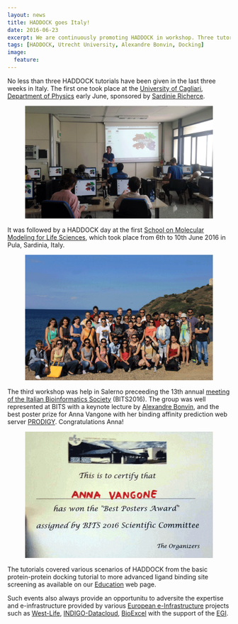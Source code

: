 ```yaml
---
layout: news
title: HADDOCK goes Italy!
date: 2016-06-23
excerpt: We are continuously promoting HADDOCK in workshop. Three tutorials were recently given.
tags: [HADDOCK, Utrecht University, Alexandre Bonvin, Docking]
image:
  feature:
---
```

No less than three HADDOCK tutorials have been given in the last three weeks in Italy. The first one took place at the [University of Cagliari](http://www.unica.it/pub/english/), [Department of Physics](http://www.dsf.unica.it) early June, sponsored by [Sardinie Richerce](http://www.sardegnaricerche.it). 

<figure align="center">
    <img src="/images/posts/HADDOCK-tutorial-Cagliari.png">
</figure>

It was followed by a HADDOCK day at the first [School on Molecular Modeling for Life Sciences](http://molmodel2016.dsf.unica.it/), which took place from 6th to 10th June 2016 in Pula, Sardinia, Italy.

<figure align="center">
    <img src="/images/posts/HADDOCK-Pula-summerschool.png">
</figure>

The third workshop was help in Salerno preceeding the 13th annual [meeting of the Italian Bioinformatics Society](http://bits2016.bioinformatics.it/tutorials.html) (BITS2016). The group was well represented at BITS with a keynote lecture by [Alexandre Bonvin](http://bits2016.bioinformatics.it/speakers.html), and the best poster prize for Anna Vangone with her binding affinity prediction web server [PRODIGY](http://milou.science.uu.nl/services/PRODIGY). Congratulations Anna!

<figure align="center">
    <img src="/images/posts/Anna-BITS-poster-prize.png">
</figure>

The tutorials covered various scenarios of HADDOCK from the basic protein-protein docking tutorial to more advanced ligand binding site screening as available on our [Education](/education) web page.

Such events also always provide an opportunitu to adversite the expertise and e-infrastructure provided by various [European e-Infrastructure](https://ec.europa.eu/programmes/horizon2020/en/h2020-section/e-infrastructures) projects such as [West-Life](http://west-life.eu), [INDIGO-Datacloud](https://www.indigo-datacloud.eu), [BioExcel](http://www.bioexcel.eu) with the support of the [EGI](http://www.egi.eu).
